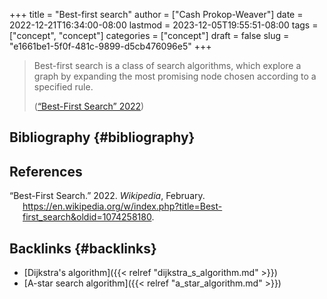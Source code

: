 +++
title = "Best-first search"
author = ["Cash Prokop-Weaver"]
date = 2022-12-21T16:34:00-08:00
lastmod = 2023-12-05T19:55:51-08:00
tags = ["concept", "concept"]
categories = ["concept"]
draft = false
slug = "e1661be1-5f0f-481c-9899-d5cb476096e5"
+++

> Best-first search is a class of search algorithms, which explore a graph by expanding the most promising node chosen according to a specified rule.
>
> (<a href="#citeproc_bib_item_1">“Best-First Search” 2022</a>)


## Bibliography {#bibliography}

## References

<style>.csl-entry{text-indent: -1.5em; margin-left: 1.5em;}</style><div class="csl-bib-body">
  <div class="csl-entry"><a id="citeproc_bib_item_1"></a>“Best-First Search.” 2022. <i>Wikipedia</i>, February. <a href="https://en.wikipedia.org/w/index.php?title=Best-first_search&oldid=1074258180">https://en.wikipedia.org/w/index.php?title=Best-first_search&#38;oldid=1074258180</a>.</div>
</div>


## Backlinks {#backlinks}

-   [Dijkstra's algorithm]({{< relref "dijkstra_s_algorithm.md" >}})
-   [A-star search algorithm]({{< relref "a_star_algorithm.md" >}})

